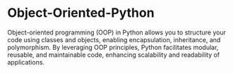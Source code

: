 # Object-Oriented-Python
 Object-oriented programming (OOP) in Python allows you to structure your code using classes and objects, enabling encapsulation, inheritance, and polymorphism. By leveraging OOP principles, Python facilitates modular, reusable, and maintainable code, enhancing scalability and readability of applications.
